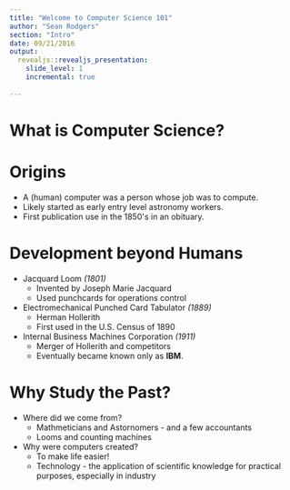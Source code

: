```yaml
---
title: "Welcome to Computer Science 101"
author: "Sean Rodgers"
section: "Intro"
date: 09/21/2016
output:
  revealjs::revealjs_presentation:
    slide_level: 1
    incremental: true
    
---
```


# What is Computer Science?

# Origins

- A (human) computer was a person whose job was to compute.
- Likely started as early entry level astronomy workers.
- First publication use in the 1850's in an obituary.

# Development beyond Humans

- Jacquard Loom *(1801)*
    - Invented by Joseph Marie Jacquard 
    - Used punchcards for operations control
- Electromechanical Punched Card Tabulator *(1889)*
    - Herman Hollerith
    - First used in the U.S. Census of 1890
- Internal Business Machines Corporation *(1911)*
    - Merger of Hollerith and competitors
    - Eventually became known only as **IBM**.

# Why Study the Past?

- Where did we come from?
    - Mathmeticians and Astornomers - and a few accountants
    - Looms and counting machines
- Why were computers created?
    - To make life easier!
    - Technology - the application of scientific knowledge for practical purposes, especially in industry